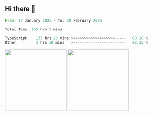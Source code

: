 ## Hi there 👋
<!--START_SECTION:waka-->

```rust
From: 17 January 2025 - To: 20 February 2025

Total Time: 165 hrs 9 mins

TypeScript    135 hrs 28 mins >>>>>>>>>>>>>>>>>>>>-----   80.10 %
Other         3 hrs 58 mins   >------------------------   02.35 %
```

<!--END_SECTION:waka-->

<a href="https://github.com/anuraghazra/github-readme-stats">
  <img height=200 align="center" src="https://github-readme-stats.vercel.app/api/top-langs/?username=paulgeorge35&layout=donut&langs_count=5&theme=transparent" />
</a>
<a href="https://github.com/anuraghazra/convoychat">
  <img height=200 align="center" src="https://github-readme-stats.vercel.app/api?username=paulgeorge35&show_icons=true&show=prs_merged&theme=transparent&rank_icon=github" />
</a>
